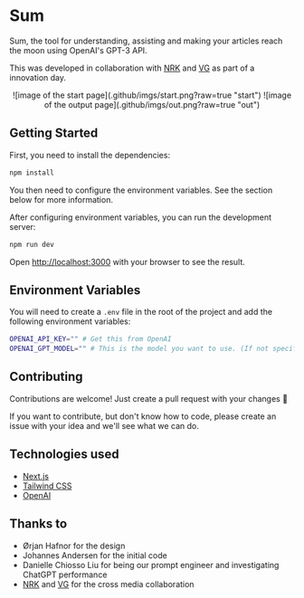 # Sum

Sum, the tool for understanding, assisting and making your articles reach the moon using OpenAI's GPT-3 API.

This was developed in collaboration with [NRK](https://www.nrk.no/) and [VG](https://www.vg.no/) as part of a innovation day.

<div align="center">
![image of the start page](.github/imgs/start.png?raw=true "start")
![image of the output page](.github/imgs/out.png?raw=true "out")
</div>

## Getting Started

First, you need to install the dependencies:

```bash
npm install
```

You then need to configure the environment variables. See the section below for more information.

After configuring environment variables, you can run the development server:

```bash
npm run dev
```

Open [http://localhost:3000](http://localhost:3000) with your browser to see the result.

## Environment Variables

You will need to create a `.env` file in the root of the project and add the following environment variables:

```bash
OPENAI_API_KEY="" # Get this from OpenAI
OPENAI_GPT_MODEL="" # This is the model you want to use. (If not specified, it will use the gpt-3.5-turbo model)
```

## Contributing

Contributions are welcome! Just create a pull request with your changes 🚀

If you want to contribute, but don't know how to code, please create an issue with your idea and we'll see what we can do.

## Technologies used

- [Next.js](https://nextjs.org/)
- [Tailwind CSS](https://tailwindcss.com/)
- [OpenAI](https://openai.com/)

## Thanks to

- Ørjan Hafnor for the design
- Johannes Andersen for the initial code
- Danielle Chiosso Liu for being our prompt engineer and investigating ChatGPT performance
- [NRK](https://www.nrk.no/) and [VG](https://www.vg.no/) for the cross media collaboration
